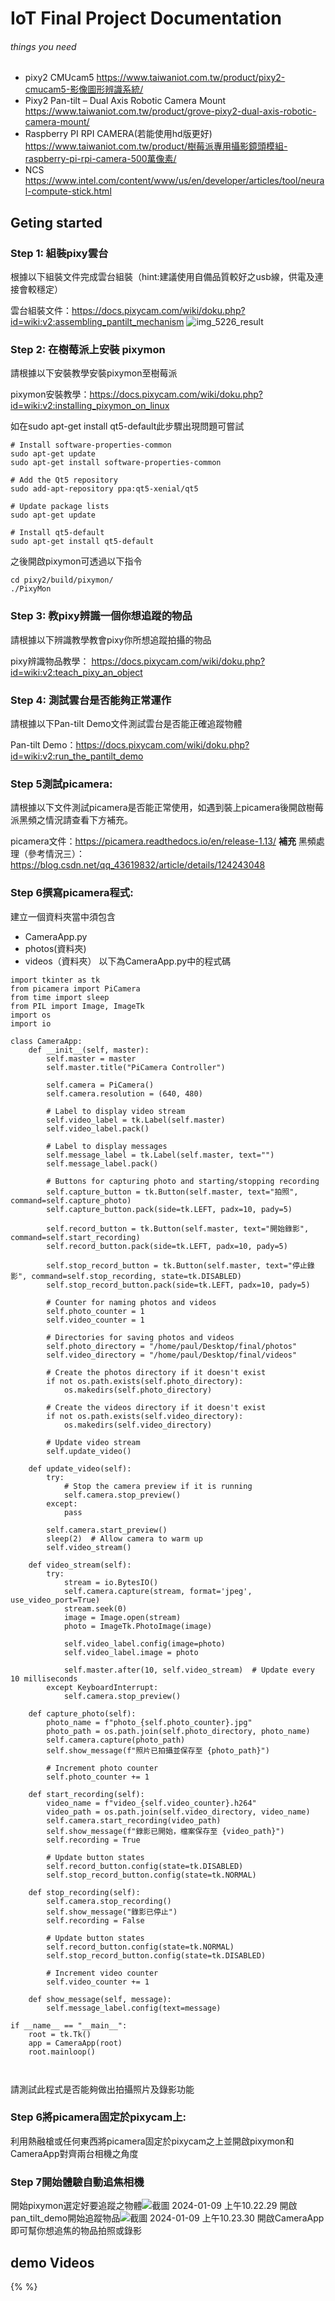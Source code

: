 # IoT Final Project Documentation

###### things you need

* pixy2 CMUcam5 https://www.taiwaniot.com.tw/product/pixy2-cmucam5-影像圖形辨識系統/
* Pixy2 Pan-tilt – Dual Axis Robotic Camera  Mount https://www.taiwaniot.com.tw/product/grove-pixy2-dual-axis-robotic-camera-mount/
* Raspberry PI RPI CAMERA(若能使用hd版更好) https://www.taiwaniot.com.tw/product/樹莓派專用攝影鏡頭模組-raspberry-pi-rpi-camera-500萬像素/
* NCS https://www.intel.com/content/www/us/en/developer/articles/tool/neural-compute-stick.html

## Geting started


### Step 1: 組裝pixy雲台
根據以下組裝文件完成雲台組裝（hint:建議使用自備品質較好之usb線，供電及連接會較穩定）

雲台組裝文件：https://docs.pixycam.com/wiki/doku.php?id=wiki:v2:assembling_pantilt_mechanism
![img_5226_result](https://hackmd.io/_uploads/BkepPKYt_p.jpg)


### Step 2: 在樹莓派上安裝 pixymon
請根據以下安裝教學安裝pixymon至樹莓派

pixymon安裝教學：https://docs.pixycam.com/wiki/doku.php?id=wiki:v2:installing_pixymon_on_linux

如在sudo apt-get install qt5-default此步驟出現問題可嘗試
```
# Install software-properties-common
sudo apt-get update
sudo apt-get install software-properties-common

# Add the Qt5 repository
sudo add-apt-repository ppa:qt5-xenial/qt5

# Update package lists
sudo apt-get update

# Install qt5-default
sudo apt-get install qt5-default

```
之後開啟pixymon可透過以下指令

```
cd pixy2/build/pixymon/
./PixyMon
```


### Step 3: 教pixy辨識一個你想追蹤的物品

請根據以下辨識教學教會pixy你所想追蹤拍攝的物品

pixy辨識物品教學： https://docs.pixycam.com/wiki/doku.php?id=wiki:v2:teach_pixy_an_object


### Step 4: 測試雲台是否能夠正常運作
請根據以下Pan-tilt Demo文件測試雲台是否能正確追蹤物體

Pan-tilt Demo：https://docs.pixycam.com/wiki/doku.php?id=wiki:v2:run_the_pantilt_demo


### Step 5測試picamera:
請根據以下文件測試picamera是否能正常使用，如遇到裝上picamera後開啟樹莓派黑頻之情況請查看下方補充。

picamera文件：https://picamera.readthedocs.io/en/release-1.13/
**補充** 黑頻處理（參考情況三）：https://blog.csdn.net/qq_43619832/article/details/124243048
### Step 6撰寫picamera程式:
建立一個資料夾當中須包含
* CameraApp.py
* photos(資料夾)
* videos（資料夾）
以下為CameraApp.py中的程式碼
```
import tkinter as tk
from picamera import PiCamera
from time import sleep
from PIL import Image, ImageTk
import os
import io

class CameraApp:
    def __init__(self, master):
        self.master = master
        self.master.title("PiCamera Controller")

        self.camera = PiCamera()
        self.camera.resolution = (640, 480)

        # Label to display video stream
        self.video_label = tk.Label(self.master)
        self.video_label.pack()

        # Label to display messages
        self.message_label = tk.Label(self.master, text="")
        self.message_label.pack()

        # Buttons for capturing photo and starting/stopping recording
        self.capture_button = tk.Button(self.master, text="拍照", command=self.capture_photo)
        self.capture_button.pack(side=tk.LEFT, padx=10, pady=5)

        self.record_button = tk.Button(self.master, text="開始錄影", command=self.start_recording)
        self.record_button.pack(side=tk.LEFT, padx=10, pady=5)

        self.stop_record_button = tk.Button(self.master, text="停止錄影", command=self.stop_recording, state=tk.DISABLED)
        self.stop_record_button.pack(side=tk.LEFT, padx=10, pady=5)

        # Counter for naming photos and videos
        self.photo_counter = 1
        self.video_counter = 1

        # Directories for saving photos and videos
        self.photo_directory = "/home/paul/Desktop/final/photos"
        self.video_directory = "/home/paul/Desktop/final/videos"

        # Create the photos directory if it doesn't exist
        if not os.path.exists(self.photo_directory):
            os.makedirs(self.photo_directory)

        # Create the videos directory if it doesn't exist
        if not os.path.exists(self.video_directory):
            os.makedirs(self.video_directory)

        # Update video stream
        self.update_video()

    def update_video(self):
        try:
            # Stop the camera preview if it is running
            self.camera.stop_preview()
        except:
            pass

        self.camera.start_preview()
        sleep(2)  # Allow camera to warm up
        self.video_stream()

    def video_stream(self):
        try:
            stream = io.BytesIO()
            self.camera.capture(stream, format='jpeg', use_video_port=True)
            stream.seek(0)
            image = Image.open(stream)
            photo = ImageTk.PhotoImage(image)

            self.video_label.config(image=photo)
            self.video_label.image = photo

            self.master.after(10, self.video_stream)  # Update every 10 milliseconds
        except KeyboardInterrupt:
            self.camera.stop_preview()

    def capture_photo(self):
        photo_name = f"photo_{self.photo_counter}.jpg"
        photo_path = os.path.join(self.photo_directory, photo_name)
        self.camera.capture(photo_path)
        self.show_message(f"照片已拍攝並保存至 {photo_path}")

        # Increment photo counter
        self.photo_counter += 1

    def start_recording(self):
        video_name = f"video_{self.video_counter}.h264"
        video_path = os.path.join(self.video_directory, video_name)
        self.camera.start_recording(video_path)
        self.show_message(f"錄影已開始，檔案保存至 {video_path}")
        self.recording = True

        # Update button states
        self.record_button.config(state=tk.DISABLED)
        self.stop_record_button.config(state=tk.NORMAL)

    def stop_recording(self):
        self.camera.stop_recording()
        self.show_message("錄影已停止")
        self.recording = False

        # Update button states
        self.record_button.config(state=tk.NORMAL)
        self.stop_record_button.config(state=tk.DISABLED)

        # Increment video counter
        self.video_counter += 1

    def show_message(self, message):
        self.message_label.config(text=message)

if __name__ == "__main__":
    root = tk.Tk()
    app = CameraApp(root)
    root.mainloop()



```
請測試此程式是否能夠做出拍攝照片及錄影功能
### Step 6將picamera固定於pixycam上:
利用熱融槍或任何東西將picamera固定於pixycam之上並開啟pixymon和CameraApp對齊兩台相機之角度
### Step 7開始體驗自動追焦相機
開始pixymon選定好要追蹤之物體![截圖 2024-01-09 上午10.22.29](https://hackmd.io/_uploads/SJr-CQ9Oa.png)
開啟pan_tilt_demo開始追蹤物品![截圖 2024-01-09 上午10.23.30](https://hackmd.io/_uploads/rJw8A7qdp.png)
開啟CameraApp即可幫你想追焦的物品拍照或錄影



## demo Videos
{% %}




